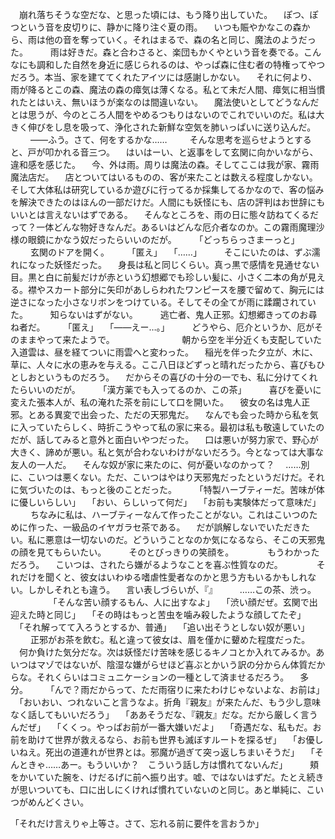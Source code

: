 　崩れ落ちそうな空だな、と思った頃には、もう降り出していた。
　ぽつ、ぽつという音を皮切りに、静かに降り注ぐ夏の雨。
　いつも賑やかなこの森から、雨は他の音を奪っていく。それはまるで、森の名と同じ、魔法のようだった。
　
　雨は好きだ。森と合わさると、楽団もかくやという音を奏でる。こんなにも調和した自然を身近に感じられるのは、やっぱ森に住む者の特権ってやつだろう。本当、家を建ててくれたアイツには感謝しかない。
　それに何より、雨が降るとこの森、魔法の森の瘴気は薄くなる。私とて未だ人間、瘴気に相当慣れたとはいえ、無いほうが楽なのは間違いない。
　魔法使いとしてどうなんだとは思うが、今のところ人間をやめるつもりはないのでこれでいいのだ。私は大きく伸びをし息を吸って、浄化された新鮮な空気を肺いっぱいに送り込んだ。
　
　――ふう。さて、何をするかな……
　
　そんな思考を巡らせようとすると、戸が叩かれる音三つ。
　はいはーい、と返事をして玄関に向かいながら、違和感を感じた。
　今、外は雨。周りは魔法の森。そしてここは我が家、霧雨魔法店だ。
　店とついてはいるものの、客が来たことは数える程度しかない。そして大体私は研究しているか遊びに行ってるか採集してるかなので、客の悩みを解決できたのはほんの一部だけだ。人間にも妖怪にも、店の評判はお世辞にもいいとは言えないはずである。
　そんなところを、雨の日に態々訪ねてくるだって？一体どんな物好きなんだ。あるいはどんな厄介者なのか。この霧雨魔理沙様の眼鏡にかなう奴だったらいいのだが。
　
　「どっちらっさまーっと」
　
　玄関のドアを開く。
　
　「匿え」
　「……」
　
　そこにいたのは、ずぶ濡れになった妖怪だった。
　身長は私と同じくらい。真っ黒で感情を見通せない目。黒と白に前髪だけが赤という幻想郷でも珍しい髪に、小さく二本の角が見える。襟やスカート部分に矢印があしらわれたワンピースを腰で留めて、胸元には逆さになった小さなリボンをつけている。そしてその全てが雨に蹂躙されていた。
　
　知らないはずがない。
　
　逃亡者、鬼人正邪。幻想郷きってのお尋ね者だ。
　
　「匿え」
　「――えー…。」
　
　どうやら、厄介というか、厄がそのままやって来たようで。
　
　
　
　
　
　朝から空を半分近くも支配していた入道雲は、昼を経てついに雨雲へと変わった。
　稲光を伴った夕立が、木に、草に、人々に水の恵みを与える。ここ八日ほどずっと晴れだったから、喜びもひとしおというものだろう。
　だからその喜びの十分の一でも、私に分けてくれたらいいのだが。
　
　「漢方薬でも入ってるのか、この茶」
　
　喜びを憂いに変えた張本人が、私の淹れた茶を前にして口を開いた。
　彼女の名は鬼人正邪。とある異変で出会った、ただの天邪鬼だ。
　なんでも会った時から私を気に入っていたらしく、時折こうやって私の家に来る。最初は私も敬遠していたのだが、話してみると意外と面白いやつだった。
　口は悪いが努力家で、野心が大きく、諦めが悪い。私と気が合わないわけがないだろう。今となっては大事な友人の一人だ。
　そんな奴が家に来たのに、何が憂いなのかって？
　……別に、こいつは悪くない。ただ、こいつはやはり天邪鬼だったというだけだ。それに気づいたのは、もっと後のことだった。
　
　「特製ハーブティーだ。苦味が体に優しいらしい」
　「おい、らしいって何だ」
　「お前も実験体だって意味だ」
　
　ちなみに私は、ハーブティーなんて作ったことがない。これはこいつのために作った、一級品のイヤガラセ茶である。
　だが誤解しないでいただきたい。私に悪意は一切ないのだ。どういうことなのか気になるなら、そこの天邪鬼の顔を見てもらいたい。
　
　そのとびっきりの笑顔を。
　
　
　もうわかっただろう。
　こいつは、されたら嫌がるようなことを喜ぶ性質なのだ。
　
　
　それだけを聞くと、彼女はいわゆる嗜虐性愛者なのかと思う方もいるかもしれない。しかしそれとも違う。
　言い表しづらいが、『』
　
　……この茶、渋っ。
　
　
　
　「そんな苦い顔するもん、人に出すなよ」
　「渋い顔だぜ。玄関で出迎えた時と同じ」
　「その時はもっと苦虫を噛み殺したような顔してたぞ」
　「それ解ってて入ろうとするか、普通」
　「追い出そうとしない奴が悪い」
　
　正邪がお茶を飲む。私と違って彼女は、眉を僅かに顰めた程度だった。
　何か負けた気分だな。次は妖怪だけ苦味を感じるキノコとか入れてみるか。あいつはマゾではないが、陰湿な嫌がらせほど喜ぶとかいう訳の分からん体質だからな。それくらいはコミュニケーションの一種として済ませるだろう。
　多分。
　
　「んで？雨だからって、ただ雨宿りに来たわけじゃないよな、お前は」
　「おいおい、つれないこと言うなよ。折角『親友』が来たんだ、もう少し意味なく話してもいいだろう」
　「ああそうだな、『親友』だな。だから厳しく言うんだぜ」
　「くくっ。やっぱお前が一番大嫌いだよ」
　「奇遇だな、私もだ。お前を助けて世界が救えるなら、お前も世界も滅ぼすルートを探るぜ」
　「お優しいねえ。死出の道連れが世界とは。邪魔が過ぎて突っ返しちまいそうだ」
　「そんときゃ……あー。もういいか？　こういう話し方は慣れてないんだ」
　
　頬をかいていた腕を、けだるげに前へ振り出す。嘘、ではないはずだ。たとえ続きが思いついても、口に出しにくければ慣れていないのと同じ。あと単純に、こいつがめんどくさい。

「それだけ言えりゃ上等さ。さて、忘れる前に要件を言おうか」

　
　
　
